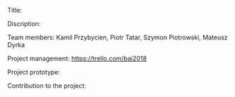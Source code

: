 Title:

Discription:

Team members:
Kamil Przybycien,
Piotr Tatar,
Szymon Piotrowski,
Mateusz Dyrka

Project management: https://trello.com/bai2018

Project prototype:

Contribution to the project:
